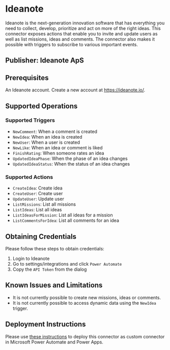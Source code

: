 # Ideanote
Ideanote is the next-generation innovation software that has everything you need to collect, develop, prioritize and act on more of the right ideas. This connector exposes actions that enable you to invite and update users as well as list missions, ideas and comments. The connector also makes it possible with triggers to subscribe to various important events.

## Publisher: Ideanote ApS

## Prerequisites
An Ideanote account. Create a new account at https://ideanote.io/.

## Supported Operations

### Supported Triggers

* `NewComment`: When a comment is created
* `NewIdea`: When an idea is created
* `NewUser`: When a user is created
* `NewLike`: When an idea or comment is liked
* `FinishRating`: When someone rates an idea
* `UpdatedIdeaPhase`: When the phase of an idea changes
* `UpdatedIdeaStatus`: When the status of an idea changes

### Supported Actions

* `CreateIdea`: Create idea
* `CreateUser`: Create user
* `UpdateUser`: Update user
* `ListMissions`: List all missions
* `ListIdeas`: List all ideas
* `ListIdeasForMission`: List all ideas for a mission
* `ListCommentsForIdea`: List all comments for an idea

## Obtaining Credentials
Please follow these steps to obtain credentials:

1. Login to Ideanote
2. Go to settings/integrations and click `Power Automate`
3. Copy the `API Token` from the dialog

## Known Issues and Limitations
- It is not currently possible to create new missions, ideas or comments.
- It is not currently possible to access dynamic data using the `NewIdea` trigger.

## Deployment Instructions
Please use [these instructions](https://docs.microsoft.com/en-us/connectors/custom-connectors/paconn-cli) to deploy this connector as custom connector in Microsoft Power Automate and Power Apps.

